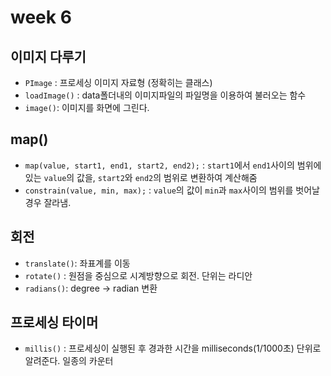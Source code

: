 # week 6

## 이미지 다루기
- `PImage` : 프로세싱 이미지 자료형 (정확히는 클래스)
- `loadImage()` : data폴더내의 이미지파일의 파일명을 이용하여 불러오는 함수
- `image()`: 이미지를 화면에 그린다.

## map()
- `map(value, start1, end1, start2, end2);` :  `start1`에서 `end1`사이의 범위에 있는 `value`의 값을, `start2`와 `end2`의 범위로 변환하여 계산해줌
- `constrain(value, min, max);` : `value`의 값이 `min`과 `max`사이의 범위를 벗어날 경우 잘라냄.

## 회전
- `translate()`: 좌표계를 이동
- `rotate()` : 원점을 중심으로 시계방향으로 회전. 단위는 라디안
- `radians()`:  degree -> radian 변환

## 프로세싱 타이머
- `millis()` : 프로세싱이 실행된 후 경과한 시간을 milliseconds(1/1000초) 단위로 알려준다. 일종의 카운터 
